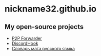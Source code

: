 # nickname32.github.io

## My open-source projects

- [P2P Forwarder](https://github.com/nickname32/p2p-forwarder)
- [DiscordHook](https://github.com/nickname32/discordhook)
- [Словарь мата русского языка](https://nickname32.github.io/russian-swears)
